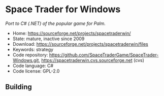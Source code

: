 # Space Trader for Windows

_Port to C# (.NET) of the popular game for Palm._

- Home: https://sourceforge.net/projects/spacetraderwin/
- State: mature, inactive since 2009
- Download: https://sourceforge.net/projects/spacetraderwin/files
- Keywords: strategy
- Code repository: https://github.com/SpaceTraderGame/SpaceTrader-Windows.git, https://spacetraderwin.cvs.sourceforge.net (cvs)
- Code language: C#
- Code license: GPL-2.0

## Building

